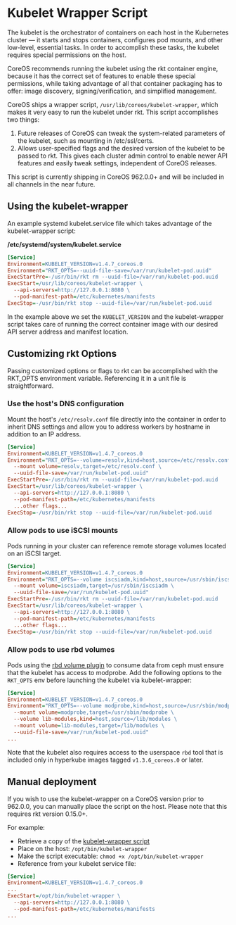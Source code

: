 # Kubelet Wrapper Script

The kubelet is the orchestrator of containers on each host in the Kubernetes cluster — it starts and stops containers, configures pod mounts, and other low-level, essential tasks. In order to accomplish these tasks, the kubelet requires special permissions on the host.

CoreOS recommends running the kubelet using the rkt container engine, because it has the correct set of features to enable these special permissions, while taking advantage of all that container packaging has to offer: image discovery, signing/verification, and simplified management.

CoreOS ships a wrapper script, `/usr/lib/coreos/kubelet-wrapper`, which makes it very easy to run the kubelet under rkt. This script accomplishes two things:

1. Future releases of CoreOS can tweak the system-related parameters of the kubelet, such as mounting in /etc/ssl/certs.
1. Allows user-specified flags and the desired version of the kubelet to be passed to rkt. This gives each cluster admin control to enable newer API features and easily tweak settings, independent of CoreOS releases.

This script is currently shipping in CoreOS 962.0.0+ and will be included in all channels in the near future.

## Using the kubelet-wrapper

An example systemd kubelet.service file which takes advantage of the kubelet-wrapper script:

**/etc/systemd/system/kubelet.service**

```ini
[Service]
Environment=KUBELET_VERSION=v1.4.7_coreos.0
Environment="RKT_OPTS=--uuid-file-save=/var/run/kubelet-pod.uuid"
ExecStartPre=-/usr/bin/rkt rm --uuid-file=/var/run/kubelet-pod.uuid
ExecStart=/usr/lib/coreos/kubelet-wrapper \
  --api-servers=http://127.0.0.1:8080 \
  --pod-manifest-path=/etc/kubernetes/manifests
ExecStop=-/usr/bin/rkt stop --uuid-file=/var/run/kubelet-pod.uuid
```

In the example above we set the `KUBELET_VERSION` and the kubelet-wrapper script takes care of running the correct container image with our desired API server address and manifest location.

## Customizing rkt Options

Passing customized options or flags to rkt can be accomplished with the RKT_OPTS environment variable. Referencing it in a unit file is straightforward.

### Use the host's DNS configuration

Mount the host's `/etc/resolv.conf` file directly into the container in order to inherit DNS settings and allow you to address workers by hostname in addition to an IP address.

```ini
[Service]
Environment=KUBELET_VERSION=v1.4.7_coreos.0
Environment="RKT_OPTS=--volume=resolv,kind=host,source=/etc/resolv.conf \
  --mount volume=resolv,target=/etc/resolv.conf \
  --uuid-file-save=/var/run/kubelet-pod.uuid"
ExecStartPre=-/usr/bin/rkt rm --uuid-file=/var/run/kubelet-pod.uuid
ExecStart=/usr/lib/coreos/kubelet-wrapper \
  --api-servers=http://127.0.0.1:8080 \
  --pod-manifest-path=/etc/kubernetes/manifests
  ...other flags...
ExecStop=-/usr/bin/rkt stop --uuid-file=/var/run/kubelet-pod.uuid
```

### Allow pods to use iSCSI mounts

Pods running in your cluster can reference remote storage volumes located on an iSCSI target.

```ini
[Service]
Environment=KUBELET_VERSION=v1.4.7_coreos.0
Environment="RKT_OPTS=--volume iscsiadm,kind=host,source=/usr/sbin/iscsiadm \
  --mount volume=iscsiadm,target=/usr/sbin/iscsiadm \
  --uuid-file-save=/var/run/kubelet-pod.uuid"
ExecStartPre=-/usr/bin/rkt rm --uuid-file=/var/run/kubelet-pod.uuid
ExecStart=/usr/lib/coreos/kubelet-wrapper \
  --api-servers=http://127.0.0.1:8080 \
  --pod-manifest-path=/etc/kubernetes/manifests
  ...other flags...
ExecStop=-/usr/bin/rkt stop --uuid-file=/var/run/kubelet-pod.uuid
```

### Allow pods to use rbd volumes

Pods using the [rbd volume plugin][rbd-example] to consume data from ceph must ensure that the kubelet has access to modprobe. Add the following options to the `RKT_OPTS` env before launching the kubelet via kubelet-wrapper:

```ini
[Service]
Environment=KUBELET_VERSION=v1.4.7_coreos.0
Environment="RKT_OPTS=--volume modprobe,kind=host,source=/usr/sbin/modprobe \
  --mount volume=modprobe,target=/usr/sbin/modprobe \
  --volume lib-modules,kind=host,source=/lib/modules \
  --mount volume=lib-modules,target=/lib/modules \
  --uuid-file-save=/var/run/kubelet-pod.uuid"
...
```

Note that the kubelet also requires access to the userspace `rbd` tool that is included only in hyperkube images tagged `v1.3.6_coreos.0` or later.

## Manual deployment

If you wish to use the kubelet-wrapper on a CoreOS version prior to 962.0.0, you can manually place the script on the host. Please note that this requires rkt version 0.15.0+.

For example:

- Retrieve a copy of the [kubelet-wrapper script][kubelet-wrapper]
- Place on the host: `/opt/bin/kubelet-wrapper`
- Make the script executable: `chmod +x /opt/bin/kubelet-wrapper`
- Reference from your kubelet service file:

```ini
[Service]
Environment=KUBELET_VERSION=v1.4.7_coreos.0
...
ExecStart=/opt/bin/kubelet-wrapper \
  --api-servers=http://127.0.0.1:8080 \
  --pod-manifest-path=/etc/kubernetes/manifests
...
```

[#2141]: https://github.com/coreos/rkt/issues/2141
[kubelet-wrapper]: https://github.com/coreos/coreos-overlay/blob/master/app-admin/kubelet-wrapper/files/kubelet-wrapper
[rbd-example]: https://github.com/kubernetes/kubernetes/tree/master/examples/volumes/rbd
